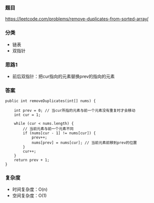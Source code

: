 ### 题目
https://leetcode.com/problems/remove-duplicates-from-sorted-array/

### 分类
* 链表
* 双指针

### 思路1
* 前后双指针：把cur指向的元素替换prev的指向的元素

### 答案
```
public int removeDuplicates(int[] nums) {

    int prev = 0; // 当cur所指的元素与前一个元素没有重复时才会移动
    int cur = 1;
    
    while (cur < nums.length) {
        // 当前元素与前一个元素不同
        if (nums[cur - 1] != nums[cur]) {
            prev++;
            nums[prev] = nums[cur]; // 当前元素前移到prev的位置
        }
        cur++;
    }
    return prev + 1;
}
```

### 复杂度
* 时间复杂度：O(n)
* 空间复杂度：O(1)
